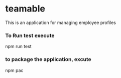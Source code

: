 # teamable
This is an application for managing employee profiles 

### To Run test execute

npm run test

### to package the application, excute

npm pac